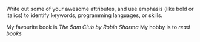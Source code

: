 Write out some of your awesome attributes, and use emphasis (like bold or italics) to identify keywords, programming languages, or skills. 

My favourite book is *The 5am Club by Robin Sharma*
My hobby is to _read books_
